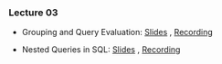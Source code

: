### Lecture 03

- Grouping and Query Evaluation: [Slides](https://drive.google.com/file/d/1t3LJwpGAu3tu21WrIXBd_BE0K5NzQMbk/view?usp=sharing) ,  [Recording](https://drive.google.com/file/d/180N_VyaZcsuemcbUqeedFHdEy0XmLGCk/view?usp=sharing)

- Nested Queries in SQL: [Slides](https://drive.google.com/file/d/1dGJZdg7bBXWglB_j18GBN-9h5VE4Dbfn/view?usp=sharing) ,  [Recording](https://drive.google.com/file/d/1hOkSs-cLAYwugeEZDVzHuC76R0nVWxi3/view?usp=sharing)

  

